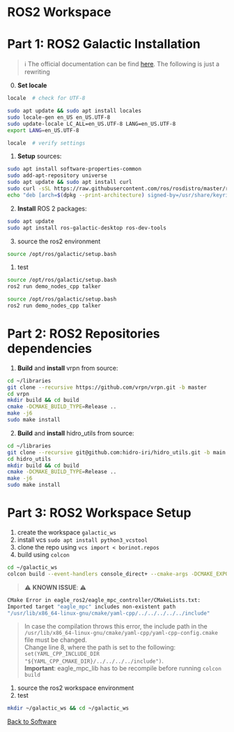 # ROS2 Workspace

# Part 1: ROS2 Galactic Installation
> :information_source: The official documentation can be find [here](https://docs.ros.org/en/galactic/Installation/Ubuntu-Install-Debians.html). The following is just a rewriting 
0. **Set locale**
``` bash
locale  # check for UTF-8

sudo apt update && sudo apt install locales
sudo locale-gen en_US en_US.UTF-8
sudo update-locale LC_ALL=en_US.UTF-8 LANG=en_US.UTF-8
export LANG=en_US.UTF-8

locale  # verify settings
```
1. **Setup** sources:
``` bash
sudo apt install software-properties-common
sudo add-apt-repository universe
sudo apt update && sudo apt install curl
sudo curl -sSL https://raw.githubusercontent.com/ros/rosdistro/master/ros.key -o /usr/share/keyrings/ros-archive-keyring.gpg
echo "deb [arch=$(dpkg --print-architecture) signed-by=/usr/share/keyrings/ros-archive-keyring.gpg] http://packages.ros.org/ros2/ubuntu $(. /etc/os-release && echo $UBUNTU_CODENAME) main" | sudo tee /etc/apt/sources.list.d/ros2.list > /dev/null
```
2. **Install** ROS 2 packages:
``` bash
sudo apt update
sudo apt install ros-galactic-desktop ros-dev-tools
```
3. source the ros2 environment
``` bash
source /opt/ros/galactic/setup.bash
```
1. test
``` bash
source /opt/ros/galactic/setup.bash
ros2 run demo_nodes_cpp talker
```

``` bash
source /opt/ros/galactic/setup.bash
ros2 run demo_nodes_cpp talker
```

# Part 2: ROS2 Repositories dependencies
1. **Build** and **install** vrpn from source:
``` bash
cd ~/libraries
git clone --recursive https://github.com/vrpn/vrpn.git -b master
cd vrpn
mkdir build && cd build
cmake -DCMAKE_BUILD_TYPE=Release ..
make -j6
sudo make install
```
2. **Build** and **install** hidro_utils from source:
``` bash
cd ~/libraries
git clone --recursive git@github.com:hidro-iri/hidro_utils.git -b main
cd hidro_utils
mkdir build && cd build
cmake -DCMAKE_BUILD_TYPE=Release ..
make -j6
sudo make install
```
# Part 3: ROS2 Workspace Setup
1. create the workspace `galactic_ws`
2. install vcs `sudo apt install python3_vcstool`
3. clone the repo using `vcs import < borinot.repos`
4. build using `colcon`
``` bash
cd ~/galactic_ws
colcon build --event-handlers console_direct+ --cmake-args -DCMAKE_EXPORT_COMPILE_COMMANDS=ON -DCMAKE_BUILD_TYPE=Release --symlink-install
```
> :warning: **KNOWN ISSUE**: :warning:  
``` bash
CMake Error in eagle_ros2/eagle_mpc_controller/CMakeLists.txt:
Imported target "eagle_mpc" includes non-existent path
"/usr/lib/x86_64-linux-gnu/cmake/yaml-cpp/../../../../../include"
```
> In case the compilation throws this error, the include path in the `/usr/lib/x86_64-linux-gnu/cmake/yaml-cpp/yaml-cpp-config.cmake` file must be changed.  
> Change line 8, where the path is set to the following: `set(YAML_CPP_INCLUDE_DIR "${YAML_CPP_CMAKE_DIR}/../../../../include")`.  
> **Important**: eagle_mpc_lib has to be recompile before running `colcon build` 


1. source the ros2 workspace environment
2. test
``` bash
mkdir ~/galactic_ws && cd ~/galactic_ws
```

[Back to Software](README.md)